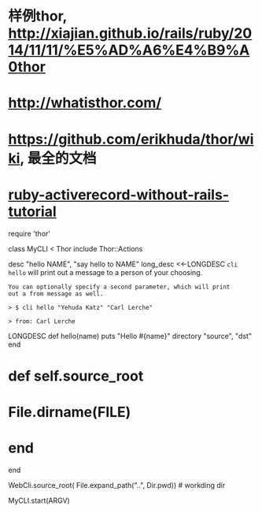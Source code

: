 # 样例thor, http://xiajian.github.io/rails/ruby/2014/11/11/%E5%AD%A6%E4%B9%A0thor
# http://whatisthor.com/
# https://github.com/erikhuda/thor/wiki, 最全的文档

# [ruby-activerecord-without-rails-tutorial](https://www.devdungeon.com/content/ruby-activerecord-without-rails-tutorial)
require 'thor'

class MyCLI < Thor
 include Thor::Actions

  desc "hello NAME", "say hello to NAME"
  long_desc <<-LONGDESC
    `cli hello` will print out a message to a person of your
    choosing.

    You can optionally specify a second parameter, which will print
    out a from message as well.

    > $ cli hello "Yehuda Katz" "Carl Lerche"

    > from: Carl Lerche
  LONGDESC
  def hello(name)
    puts "Hello #{name}"
   directory "source", "dst"
  end

  #  def self.source_root
  #    File.dirname(__FILE__)
  #  end
end

WebCli.source_root( File.expand_path("..", Dir.pwd)) # workding dir

MyCLI.start(ARGV)